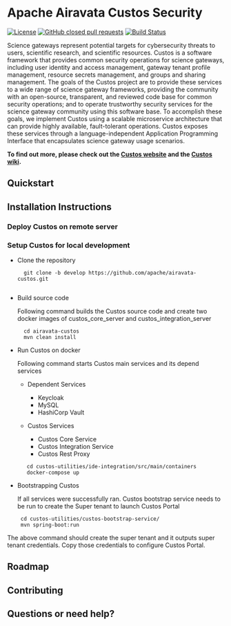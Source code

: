 <!--
    Licensed to the Apache Software Foundation (ASF) under one
    or more contributor license agreements.  See the NOTICE file
    distributed with this work for additional information
    regarding copyright ownership.  The ASF licenses this file
    to you under the Apache License, Version 2.0 (the
    "License"); you may not use this file except in compliance
    with the License.  You may obtain a copy of the License at

      http://www.apache.org/licenses/LICENSE-2.0

    Unless required by applicable law or agreed to in writing,
    software distributed under the License is distributed on an
    "AS IS" BASIS, WITHOUT WARRANTIES OR CONDITIONS OF ANY
    KIND, either express or implied.  See the License for the
    specific language governing permissions and limitations
    under the License.
-->

# Apache Airavata Custos Security

[![License](http://img.shields.io/badge/license-Apache--2-blue.svg?style=flat)](https://apache.org/licenses/LICENSE-2.0)
[![GitHub closed pull requests](https://img.shields.io/github/issues-pr-closed/apache/airavata-custos)](https://github.com/apache/airavata-custos/pulls?q=is%3Apr+is%3Aclosed)
[![Build Status](https://travis-ci.org/apache/airavata-custos.png?branch=develop)](https://travis-ci.org/github/apache/airavata-custos)

Science gateways represent potential targets for cybersecurity threats to users, scientific research, and scientific resources. Custos is a software framework that provides common security operations for science gateways, including user identity and access management, gateway tenant profile management, resource secrets management, and groups and sharing management. The goals of the Custos project are to provide these services to a wide range of science gateway frameworks, providing the community with an open-source, transparent, and reviewed code base for common security operations; and to operate trustworthy security services for the science gateway community using this software base. To accomplish these goals, we implement Custos using a scalable microservice architecture that can provide highly available, fault-tolerant operations. Custos exposes these services through a language-independent Application Programming Interface that encapsulates science gateway usage scenarios.

**To find out more, please check out the [Custos website](https://airavata.apache.org/custos/) and the [Custos wiki](https://cwiki.apache.org/confluence/display/CUSTOS/Home).**

## Quickstart

## Installation Instructions
### Deploy Custos on remote server
### Setup Custos for local development
* Clone the repository
  ```
    git clone -b develop https://github.com/apache/airavata-custos.git
    
  ```

* Build source code
  
  Following  command builds the Custos source code and create two docker images of custos_core_server and custos_integration_server
  
  ```
    cd airavata-custos
    mvn clean install
  ```
  
* Run Custos on docker
  
    Following command starts Custos main services and its depend services
  - Dependent Services
    * Keycloak
    * MySQL
    * HashiCorp Vault
    
  - Custos Services
    * Custos Core Service
    * Custos Integration Service
    * Custos Rest Proxy
    
  ```
     cd custos-utilities/ide-integration/src/main/containers
     docker-compose up
  ```

* Bootstrapping Custos
  
   If all services were successfully ran. Custos bootstrap service needs to be run to create the Super tenant to launch Custos Portal
   ```
    cd custos-utilities/custos-bootstrap-service/
    mvn spring-boot:run
   ```
The above command should create the super tenant and it outputs super tenant credentials. Copy those credentials to configure
Custos Portal.
## Roadmap

## Contributing

## Questions or need help?

